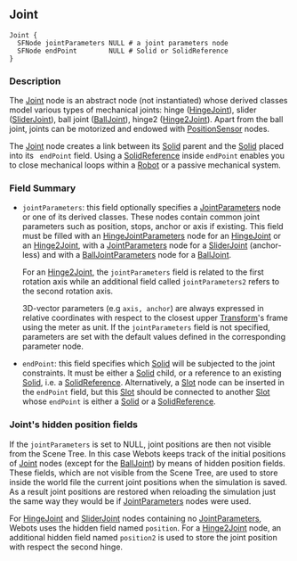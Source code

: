 ## Joint

```
Joint {
  SFNode jointParameters NULL # a joint parameters node
  SFNode endPoint        NULL # Solid or SolidReference
}
```

### Description

The [Joint](#joint) node is an abstract node (not instantiated) whose derived classes model various types of mechanical joints: hinge ([HingeJoint](hingejoint.md)), slider ([SliderJoint](sliderjoint.md)), ball joint ([BallJoint](balljoint.md)), hinge2 ([Hinge2Joint](hinge2joint.md)).
Apart from the ball joint, joints can be motorized and endowed with [PositionSensor](positionsensor.md) nodes.

The [Joint](#joint) node creates a link between its [Solid](solid.md) parent and the [Solid](solid.md) placed into its ` endPoint` field.
Using a [SolidReference](solidreference.md) inside `endPoint` enables you to close mechanical loops within a [Robot](robot.md) or a passive mechanical system.

### Field Summary

- `jointParameters`: this field optionally specifies a [JointParameters](jointparameters.md) node or one of its derived classes.
These nodes contain common joint parameters such as position, stops, anchor or axis if existing.
This field must be filled with an [HingeJointParameters](hingejointparameters.md) node for an [HingeJoint](hingejoint.md) or an [Hinge2Joint](hinge2joint.md), with a [JointParameters](jointparameters.md) node for a [SliderJoint](sliderjoint.md) (anchor-less) and with a [BallJointParameters](balljointparameters.md) node for a [BallJoint](balljoint.md).

    For an [Hinge2Joint](hinge2joint.md), the `jointParameters` field is related to
    the first rotation axis while an additional field called `jointParameters2`
    refers to the second rotation axis.

    3D-vector parameters (e.g `axis, anchor`) are always expressed in relative
    coordinates with respect to the closest upper [Transform](transform.md)'s frame using
    the meter as unit. If the `jointParameters` field is not specified, parameters
    are set with the default values defined in the corresponding parameter node.

- `endPoint`: this field specifies which [Solid](solid.md) will be subjected to the joint constraints.
It must be either a [Solid](solid.md) child, or a reference to an existing [Solid](solid.md), i.e. a [SolidReference](solidreference.md).
Alternatively, a [Slot](slot.md) node can be inserted in the `endPoint` field, but this [Slot](slot.md) should be connected to another [Slot](slot.md) whose `endPoint` is either a [Solid](solid.md) or a [SolidReference](solidreference.md).

### Joint's hidden position fields

If the `jointParameters` is set to NULL, joint positions are then not visible from the Scene Tree.
In this case Webots keeps track of the initial positions of [Joint](#joint) nodes (except for the [BallJoint](balljoint.md)) by means of hidden position fields.
These fields, which are not visible from the Scene Tree, are used to store inside the world file the current joint positions when the simulation is saved.
As a result joint positions are restored when reloading the simulation just the same way they would be if [JointParameters](jointparameters.md) nodes were used.

For [HingeJoint](hingejoint.md) and [SliderJoint](sliderjoint.md) nodes containing no [JointParameters](jointparameters.md), Webots uses the hidden field named `position`.
For a [Hinge2Joint](hingejoint.md) node, an additional hidden field named `position2` is used to store the joint position with respect the second hinge.
